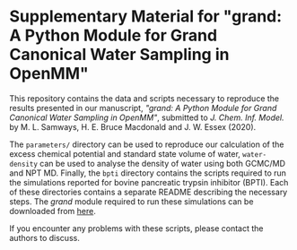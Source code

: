 # Supplementary Material for "grand: A Python Module for Grand Canonical Water Sampling in OpenMM"

This repository contains the data and scripts necessary to reproduce the 
results presented in our manuscript, _"grand: A Python Module for Grand Canonical
Water Sampling in OpenMM"_, submitted to _J. Chem. Inf. Model._
by M. L. Samways, H. E. Bruce Macdonald and J. W. Essex (2020).

The `parameters/` directory can be used to reproduce our calculation of the excess
chemical potential and standard state volume of water, `water-density` can be
used to analyse the density of water using both GCMC/MD and NPT MD.
Finally, the `bpti` directory contains the scripts required to run the simulations
reported for bovine pancreatic trypsin inhibitor (BPTI).
Each of these directories contains a separate README describing the necessary
steps.
The _grand_ module required to run these simulations can be downloaded from
[here](https://github.com/essex-lab/grand).

If you encounter any problems with these scripts, please contact the authors to
discuss.

